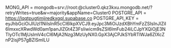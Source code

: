 MONG_API = mongodb+srv://root:<root>@cluster0.qkz3kxu.mongodb.net/?retryWrites=true&w=majority&appName=Cluster0
POSTGRE_API = https://lqqtpugtjmijredkxgql.supabase.co
POSTGRE_API_KEY = eyJhbGciOiJIUzI1NiIsInR5cCI6IkpXVCJ9.eyJpc3MiOiJzdXBhYmFzZSIsInJlZiI6ImxxcXRwdWd0am1panJlZGt4Z3FsIiwicm9sZSI6ImFub24iLCJpYXQiOjE3NTIyOTc1MjUsImV4cCI6MjA2Nzg3MzUyNX0.GpX3AjCPJkSYbRTlWJa6ZIXcZnP2isjP57gBZlSmILU